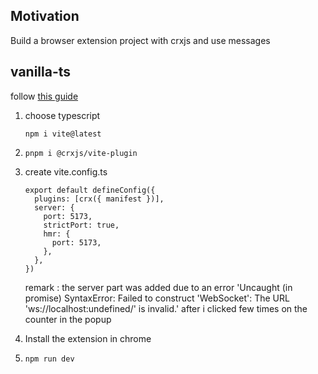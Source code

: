 <h2>Motivation</h2>
Build a browser extension project with crxjs and use messages

<h2>vanilla-ts</h2>
follow <a href='https://crxjs.dev/vite-plugin/getting-started/vanilla-js/create-project'>this guide</a>
<ol>
<li>

choose typescript
```
npm i vite@latest
```

</li>
<li>

```
pnpm i @crxjs/vite-plugin
```

</li>
<li>
create vite.config.ts

```
export default defineConfig({
  plugins: [crx({ manifest })],
  server: {
    port: 5173,
    strictPort: true,
    hmr: {
      port: 5173,
    },
  },
})

```

remark : the server part was added due to an error 'Uncaught (in promise) SyntaxError: Failed to construct 'WebSocket': The URL 'ws://localhost:undefined/' is invalid.' after i clicked few times on the counter in the popup
</li>

<li>Install the extension in chrome</li>


<li>

```
npm run dev
```

</li>
</ol>

